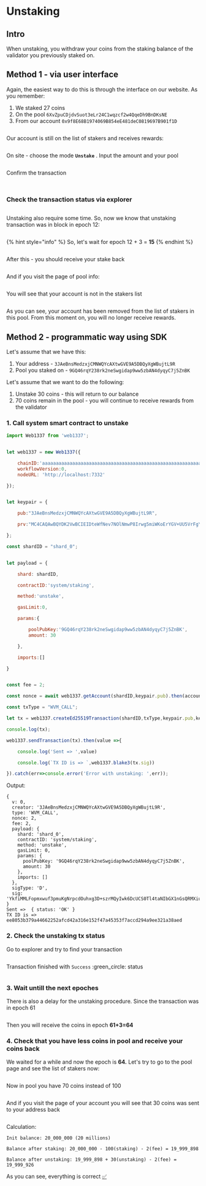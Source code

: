# Unstaking

## Intro

When unstaking, you withdraw your coins from the staking balance of the validator you previously staked on.

## Method 1 - via user interface

Again, the easiest way to do this is through the interface on our website. As you remember:

1. We staked 27 coins
2. On the pool `6XvZpuCDjdvSuot3eLr24C1wqzcf2w4QqeDh9BnDKsNE`
3. From our account `0x9f8E68B1974069B854eE481deC0819697B901f1D`

<figure><img src="../../../.gitbook/assets/image_2024-11-09_21-25-36.png" alt=""><figcaption></figcaption></figure>

Our account is still on the list of stakers and receives rewards:

<figure><img src="../../../.gitbook/assets/image_2024-11-09_21-26-03.png" alt=""><figcaption></figcaption></figure>

On site - choose the mode **`Unstake`** . Input the amount and your pool

<figure><img src="../../../.gitbook/assets/image_2024-11-09_21-26-39.png" alt=""><figcaption></figcaption></figure>

Confirm the transaction

<figure><img src="../../../.gitbook/assets/image_2024-11-09_21-26-55.png" alt=""><figcaption></figcaption></figure>

<figure><img src="../../../.gitbook/assets/image_2024-11-09_21-27-27.png" alt=""><figcaption></figcaption></figure>

### Check the transaction status via explorer

<figure><img src="../../../.gitbook/assets/image_2024-11-09_21-28-30 (1).png" alt=""><figcaption></figcaption></figure>

Unstaking also require some time. So, now we know that unstaking transaction was in block in epoch 12:

<figure><img src="../../../.gitbook/assets/image (3) (1) (1).png" alt=""><figcaption></figcaption></figure>

{% hint style="info" %}
So, let's wait for epoch 12 + 3 = **15**
{% endhint %}

<figure><img src="../../../.gitbook/assets/image_2024-11-09_21-30-41.png" alt=""><figcaption></figcaption></figure>

After this - you should receive your stake back

<figure><img src="../../../.gitbook/assets/image_2024-11-09_21-31-05.png" alt=""><figcaption></figcaption></figure>

And if you visit the page of pool info:

<figure><img src="../../../.gitbook/assets/image (2) (1) (1).png" alt=""><figcaption></figcaption></figure>

You will see that your account is not in the stakers list

<figure><img src="../../../.gitbook/assets/image_2024-11-09_21-31-25.png" alt=""><figcaption></figcaption></figure>

As you can see, your account has been removed from the list of stakers in this pool. From this moment on, you will no longer receive rewards.

## Method 2 - programmatic way using SDK

Let's assume that we have this:

1. Your address - `3JAeBnsMedzxjCMNWQYcAXtwGVE9A5DBQyXgWBujtL9R`
2. Pool you staked on - `9GQ46rqY238rk2neSwgidap9ww5zbAN4dyqyC7j5ZnBK`

Let's assume that we want to do the following:

1. Unstake 30 coins - this will return to our balance
2. 70 coins remain in the pool - you will continue to receive rewards from the validator

### 1. Call system smart contract to unstake

```javascript
import Web1337 from 'web1337';


let web1337 = new Web1337({

    chainID:'aaaaaaaaaaaaaaaaaaaaaaaaaaaaaaaaaaaaaaaaaaaaaaaaaaaaaaaaaaaaaaaa',
    workflowVersion:0,
    nodeURL: 'http://localhost:7332'

});


let keypair = {

    pub:"3JAeBnsMedzxjCMNWQYcAXtwGVE9A5DBQyXgWBujtL9R",

    prv:"MC4CAQAwBQYDK2VwBCIEIDteWfNev7NOlNmwP8Irwg5miWKoErYGV+UU5VrFgYev"

};

const shardID = "shard_0";


let payload = {

    shard: shardID,

    contractID:'system/staking',

    method:'unstake',

    gasLimit:0,

    params:{

        poolPubKey:'9GQ46rqY238rk2neSwgidap9ww5zbAN4dyqyC7j5ZnBK',
        amount: 30

    },

    imports:[]

}


const fee = 2;

const nonce = await web1337.getAccount(shardID,keypair.pub).then(account=>account.nonce+1);

const txType = "WVM_CALL";

let tx = web1337.createEd25519Transaction(shardID,txType,keypair.pub,keypair.prv,nonce,fee,payload);

console.log(tx);

web1337.sendTransaction(tx).then(value =>{

    console.log('Sent => ',value)

    console.log(`TX ID is => `,web1337.blake3(tx.sig))

}).catch(err=>console.error('Error with unstaking: ',err));
```

Output:

```code-runner-output
{
  v: 0,
  creator: '3JAeBnsMedzxjCMNWQYcAXtwGVE9A5DBQyXgWBujtL9R',
  type: 'WVM_CALL',
  nonce: 2,
  fee: 2,
  payload: {
    shard: 'shard_0',
    contractID: 'system/staking',
    method: 'unstake',
    gasLimit: 0,
    params: {
      poolPubKey: '9GQ46rqY238rk2neSwgidap9ww5zbAN4dyqyC7j5ZnBK',
      amount: 30
    },
    imports: []
  },
  sigType: 'D',
  sig: 'YkfiMMLFopmxwuf3pmuKgNrpcdOuhxg3D+szrMQyIwk6DcUCS0Tl4taNIbGX1nGsQRMXiuNpKASxqyUCJxZ0Cg=='
}
Sent =>  { status: 'OK' }
TX ID is =>  ee8053b379a44662252afcd42a316e152f47a45353f7accd294a9ee321a38aed
```

### 2. Check the unstaking tx status

Go to explorer and try to find your transaction

<figure><img src="../../../.gitbook/assets/image (50).png" alt=""><figcaption></figcaption></figure>

Transaction finished with `Success` :green\_circle: status

<figure><img src="../../../.gitbook/assets/image (51).png" alt=""><figcaption></figcaption></figure>

### 3. Wait untill the next epoches

There is also a delay for the unstaking procedure. Since the transaction was in epoch 61

<figure><img src="../../../.gitbook/assets/image (52).png" alt=""><figcaption></figcaption></figure>

Then you will receive the coins in epoch **61+3=64**

### 4. Check that you have less coins in pool and receive your coins back

We waited for a while and now the epoch is **64.** Let's try to go to the pool page and see the list of stakers now:

<figure><img src="../../../.gitbook/assets/image (54).png" alt=""><figcaption></figcaption></figure>

Now in pool you have 70 coins instead of 100

<figure><img src="../../../.gitbook/assets/image (53).png" alt=""><figcaption></figcaption></figure>

And if you visit the page of your account you will see that 30 coins was sent to your address back

<figure><img src="../../../.gitbook/assets/image (55).png" alt=""><figcaption></figcaption></figure>

Calculation:

```
Init balance: 20_000_000 (20 millions)

Balance after staking: 20_000_000 - 100(staking) - 2(fee) = 19_999_898

Balance after unstaking: 19_999_898 + 30(unstaking) - 2(fee) = 19_999_926
```

As you can see, everything is correct [✅](https://emojipedia.org/check-mark-button)
